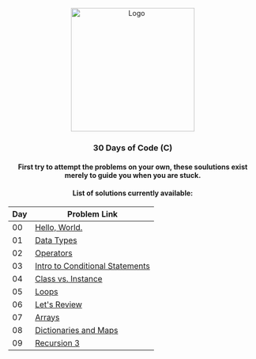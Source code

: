 <p align="center">
  <a href=" https://www.hackerrank.com/domains/tutorials/30-days-of-code">
    <img src="https://d3keuzeb2crhkn.cloudfront.net/hackerrank/assets/styleguide/logo_wordmark-f5c5eb61ab0a154c3ed9eda24d0b9e31.svg" alt="Logo" width="250" height="250">
  </a>
<h3 align="center">30 Days of Code (C)</h3>
<h4 align="center"> First try to attempt the problems on your own, these soulutions exist merely to guide you when you are stuck.</h4>
<h4 align="center"> List of solutions currently available:</h4>

| Day | Problem Link                                                                                                |
|-----|-------------------------------------------------------------------------------------------------------------|
| 00  | [Hello, World.](https://www.hackerrank.com/challenges/30-hello-world/problem)                               |
| 01  | [Data Types](https://www.hackerrank.com/challenges/30-data-types/problem)                                   |
| 02  | [Operators](https://www.hackerrank.com/challenges/30-operators/problem)                                     |
| 03  | [Intro to Conditional Statements](https://www.hackerrank.com/challenges/30-conditional-statements/problem)  | 
| 04  | [Class vs. Instance](https://www.hackerrank.com/challenges/30-class-vs-instance/problem)                    |
| 05  | [Loops](https://www.hackerrank.com/challenges/30-loops/problem)                                             |
| 06  | [Let's Review](https://www.hackerrank.com/challenges/30-review-loop/problem)                                |
| 07  | [Arrays](https://www.hackerrank.com/challenges/30-arrays/problem)                                           |
| 08  | [Dictionaries and Maps](https://www.hackerrank.com/challenges/30-dictionaries-and-maps/problem)             |
| 09  | [Recursion 3](https://www.hackerrank.com/challenges/30-recursion/problem)                                   |


